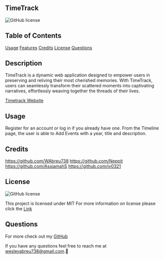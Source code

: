 ## TimeTrack
  ![GitHub license](https://img.shields.io/badge/License-MIT-brightgreen.svg)

## Table of Contents

 [Usage](#usage) 
 [Features](#features) 
 [Credits](#credits)
 [License](#license)
 [Questions](#questions)

  ## Description
  TimeTrack is a dynamic web application designed to empower users in preserving and reliving their most cherished memories. With TimeTrack, users can seamlessly transform their scattered moments into captivating narratives, effortlessly weaving together the threads of their lives.

  [Timetrack Website](https://guarded-scrubland-03267-83032e1fc290.herokuapp.com/)

  ## Usage
  Register for an account or log in if you already have one. From the Timeline page, the user is able to Add Events with a year, title and description. 

  ## Credits
  https://github.com/WAbreu738
  https://github.com/Neppit
  https://github.com/AssiamahS
  https://github.com/jv0321


  ## License
  ![GitHub license](https://img.shields.io/badge/License-MIT-brightgreen.svg)

  This project is licensed under MIT
  For more information on license please click the [Link](https://opensource.org/licenses/MIT)

  ## Questions
  For more check out my [GitHub](https://github.com/) 
  
  If you have any questions feel free to reach me at wesleyabreu738@gmail.com.👋